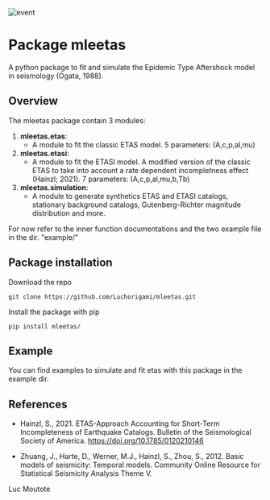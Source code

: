 ![event](logo.png)
# Package mleetas 

A python package to fit and simulate the Epidemic Type Aftershock model in seismology (Ogata, 1988).

## Overview
The mleetas package contain 3 modules:

1. **mleetas.etas**:
    * A module to fit the classic ETAS model. 5 parameters: (A,c,p,al,mu)
3. **mleetas.etasi**:
    * A module to fit the ETASI model. A modified version of the classic ETAS to take into account a rate dependent incompletness effect (Hainzl; 2021). 7 parameters: (A,c,p,al,mu,b,Tb)
5. **mleetas.simulation**:
    * A module to generate synthetics ETAS and ETASI catalogs, stationary background catalogs, Gutenberg-Richter magnitude distribution and more.

For now refer to the inner function documentations and the two example file in the dir. "example/"

## Package installation
Download the repo

    git clone https://github.com/Luchorigami/mleetas.git

Install the package with pip

    pip install mleetas/

## Example
You can find examples to simulate and fit etas with this package in the example dir.

## References
- Hainzl, S., 2021. ETAS-Approach Accounting for Short-Term Incompleteness of Earthquake Catalogs. Bulletin of the Seismological Society of America. https://doi.org/10.1785/0120210146

- Zhuang, J., Harte, D., Werner, M.J., Hainzl, S., Zhou, S., 2012. Basic models of seismicity: Temporal models. Community Online Resource for Statistical Seismicity Analysis Theme V.

Luc Moutote

